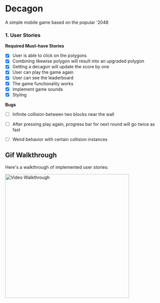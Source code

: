 # Decagon

A simple mobile game based on the popular '2048

### 1. User Stories

**Required Must-have Stories**

- [x] User is able to click on the polygons 
- [x] Combining likewise polygon will result into an upgraded polygon
- [x] Getting a decagon will update the score by one
- [x] User can play the game again
- [x] User can see the leaderboard
- [x] The game functionality works
- [x] Implement game sounds
- [x] Styling    

**Bugs**
- [ ] Infinite collision between two blocks near the wall 
- [ ] After pressing play again, progress bar for next round will go twice as fast
- [ ] Weird behavior with certain collision instances


## Gif Walkthrough

Here's a walkthrough of implemented user stories:

<img src='walkthrough.gif?raw=true' title='Video Walkthrough' width='400' alt='Video Walkthrough' />

